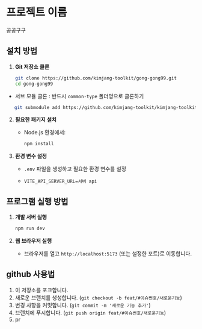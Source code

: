 # 프로젝트 이름

공공구구

## 설치 방법

1. **Git 저장소 클론**

   ```bash
   git clone https://github.com/kimjang-toolkit/gong-gong99.git
   cd gong-gong99
   ```

- 서브 모듈 클론 : 반드시 `common-type` 폴더명으로 클론하기

```bash
   git submodule add https://github.com/kimjang-toolkit/kimjang-toolkit-gong-gong99-api-interface.git common-type

```

2. **필요한 패키지 설치**

   - Node.js 환경에서:
     ```bash
     npm install
     ```

3. **환경 변수 설정**
   - `.env` 파일을 생성하고 필요한 환경 변수를 설정
   - ```
     VITE_API_SERVER_URL=서버 api
     ```

## 프로그램 실행 방법

1. **개발 서버 실행**

   ```bash
   npm run dev
   ```

2. **웹 브라우저 실행**
   - 브라우저를 열고 `http://localhost:5173` (또는 설정한 포트)로 이동합니다.

## github 사용법

1. 이 저장소를 포크합니다.
2. 새로운 브랜치를 생성합니다. (`git checkout -b feat/#이슈번호/새로운기능`)
3. 변경 사항을 커밋합니다. (`git commit -m '새로운 기능 추가'`)
4. 브랜치에 푸시합니다. (`git push origin feat/#이슈번호/새로운기능`)
5. pr
